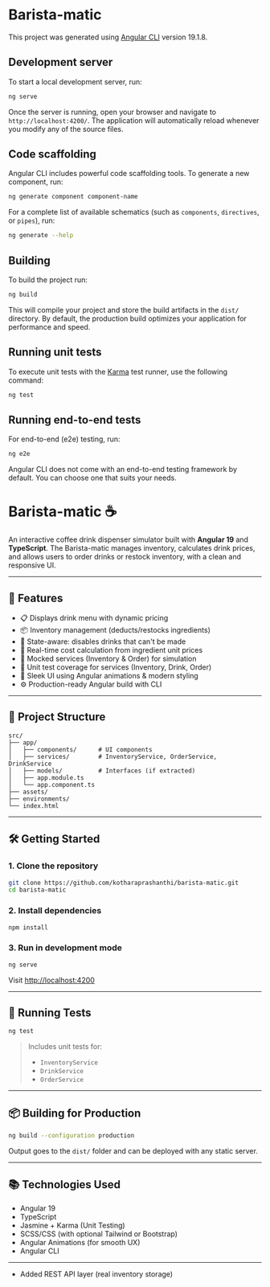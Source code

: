 # Barista-matic

This project was generated using [Angular CLI](https://github.com/angular/angular-cli) version 19.1.8.

## Development server

To start a local development server, run:

```bash
ng serve
```

Once the server is running, open your browser and navigate to `http://localhost:4200/`. The application will automatically reload whenever you modify any of the source files.

## Code scaffolding

Angular CLI includes powerful code scaffolding tools. To generate a new component, run:

```bash
ng generate component component-name
```

For a complete list of available schematics (such as `components`, `directives`, or `pipes`), run:

```bash
ng generate --help
```

## Building

To build the project run:

```bash
ng build
```

This will compile your project and store the build artifacts in the `dist/` directory. By default, the production build optimizes your application for performance and speed.

## Running unit tests

To execute unit tests with the [Karma](https://karma-runner.github.io) test runner, use the following command:

```bash
ng test
```

## Running end-to-end tests

For end-to-end (e2e) testing, run:

```bash
ng e2e
```

Angular CLI does not come with an end-to-end testing framework by default. You can choose one that suits your needs.

# Barista-matic ☕️

An interactive coffee drink dispenser simulator built with **Angular 19** and **TypeScript**. The Barista-matic manages inventory, calculates drink prices, and allows users to order drinks or restock inventory, with a clean and responsive UI.

---

## 🚀 Features

- 📋 Displays drink menu with dynamic pricing
- 📦 Inventory management (deducts/restocks ingredients)
- 🧠 State-aware: disables drinks that can't be made
- 💸 Real-time cost calculation from ingredient unit prices
- 💾 Mocked services (Inventory & Order) for simulation
- 🧪 Unit test coverage for services (Inventory, Drink, Order)
- 🎨 Sleek UI using Angular animations & modern styling
- ⚙️ Production-ready Angular build with CLI

---

## 📂 Project Structure

```
src/
├── app/
│   ├── components/      # UI components
│   ├── services/        # InventoryService, OrderService, DrinkService
│   ├── models/          # Interfaces (if extracted)
│   ├── app.module.ts
│   └── app.component.ts
├── assets/
├── environments/
└── index.html
```

---

## 🛠️ Getting Started

### 1. Clone the repository

```bash
git clone https://github.com/kotharaprashanthi/barista-matic.git
cd barista-matic
```

### 2. Install dependencies

```bash
npm install
```

### 3. Run in development mode

```bash
ng serve
```

Visit [http://localhost:4200](http://localhost:4200)

---

## 🧪 Running Tests

```bash
ng test
```

> Includes unit tests for:
> - `InventoryService`
> - `DrinkService`
> - `OrderService`

---

## 📦 Building for Production

```bash
ng build --configuration production
```

Output goes to the `dist/` folder and can be deployed with any static server.

---

## 📚 Technologies Used

- Angular 19
- TypeScript
- Jasmine + Karma (Unit Testing)
- SCSS/CSS (with optional Tailwind or Bootstrap)
- Angular Animations (for smooth UX)
- Angular CLI

---



- Added REST API layer (real inventory storage)





